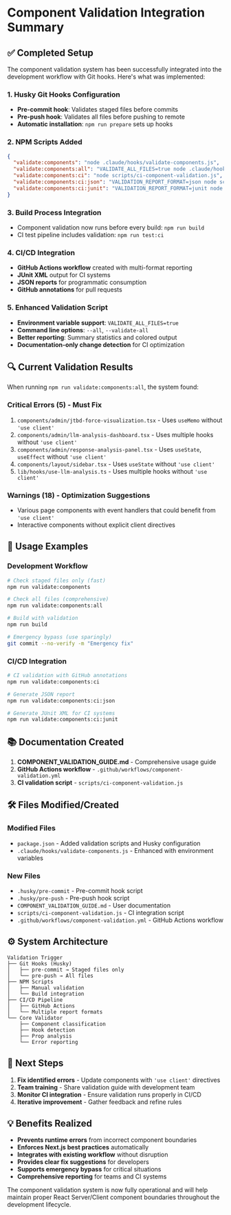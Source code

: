 # Component Validation Integration Summary

## ✅ Completed Setup

The component validation system has been successfully integrated into the development workflow with Git hooks. Here's what was implemented:

### 1. Husky Git Hooks Configuration

- **Pre-commit hook**: Validates staged files before commits
- **Pre-push hook**: Validates all files before pushing to remote
- **Automatic installation**: `npm run prepare` sets up hooks

### 2. NPM Scripts Added

```json
{
  "validate:components": "node .claude/hooks/validate-components.js",
  "validate:components:all": "VALIDATE_ALL_FILES=true node .claude/hooks/validate-components.js", 
  "validate:components:ci": "node scripts/ci-component-validation.js",
  "validate:components:ci:json": "VALIDATION_REPORT_FORMAT=json node scripts/ci-component-validation.js",
  "validate:components:ci:junit": "VALIDATION_REPORT_FORMAT=junit node scripts/ci-component-validation.js"
}
```

### 3. Build Process Integration

- Component validation now runs before every build: `npm run build`
- CI test pipeline includes validation: `npm run test:ci`

### 4. CI/CD Integration

- **GitHub Actions workflow** created with multi-format reporting
- **JUnit XML** output for CI systems
- **JSON reports** for programmatic consumption  
- **GitHub annotations** for pull requests

### 5. Enhanced Validation Script

- **Environment variable support**: `VALIDATE_ALL_FILES=true`
- **Command line options**: `--all`, `--validate-all`
- **Better reporting**: Summary statistics and colored output
- **Documentation-only change detection** for CI optimization

## 🔍 Current Validation Results

When running `npm run validate:components:all`, the system found:

### Critical Errors (5) - Must Fix
1. `components/admin/jtbd-force-visualization.tsx` - Uses `useMemo` without `'use client'`
2. `components/admin/llm-analysis-dashboard.tsx` - Uses multiple hooks without `'use client'`
3. `components/admin/response-analysis-panel.tsx` - Uses `useState`, `useEffect` without `'use client'`
4. `components/layout/sidebar.tsx` - Uses `useState` without `'use client'`
5. `lib/hooks/use-llm-analysis.ts` - Uses multiple hooks without `'use client'`

### Warnings (18) - Optimization Suggestions
- Various page components with event handlers that could benefit from `'use client'`
- Interactive components without explicit client directives

## 🚀 Usage Examples

### Development Workflow

```bash
# Check staged files only (fast)
npm run validate:components

# Check all files (comprehensive)
npm run validate:components:all

# Build with validation
npm run build

# Emergency bypass (use sparingly)
git commit --no-verify -m "Emergency fix"
```

### CI/CD Integration

```bash
# CI validation with GitHub annotations
npm run validate:components:ci

# Generate JSON report
npm run validate:components:ci:json

# Generate JUnit XML for CI systems
npm run validate:components:ci:junit
```

## 📚 Documentation Created

1. **COMPONENT_VALIDATION_GUIDE.md** - Comprehensive usage guide
2. **GitHub Actions workflow** - `.github/workflows/component-validation.yml`
3. **CI validation script** - `scripts/ci-component-validation.js`

## 🛠️ Files Modified/Created

### Modified Files
- `package.json` - Added validation scripts and Husky configuration
- `.claude/hooks/validate-components.js` - Enhanced with environment variables

### New Files
- `.husky/pre-commit` - Pre-commit hook script
- `.husky/pre-push` - Pre-push hook script  
- `COMPONENT_VALIDATION_GUIDE.md` - User documentation
- `scripts/ci-component-validation.js` - CI integration script
- `.github/workflows/component-validation.yml` - GitHub Actions workflow

## ⚙️ System Architecture

```
Validation Trigger
├── Git Hooks (Husky)
│   ├── pre-commit → Staged files only
│   └── pre-push → All files
├── NPM Scripts
│   ├── Manual validation
│   └── Build integration
├── CI/CD Pipeline
│   ├── GitHub Actions
│   └── Multiple report formats
└── Core Validator
    ├── Component classification
    ├── Hook detection
    ├── Prop analysis
    └── Error reporting
```

## 🔄 Next Steps

1. **Fix identified errors** - Update components with `'use client'` directives
2. **Team training** - Share validation guide with development team
3. **Monitor CI integration** - Ensure validation runs properly in CI/CD
4. **Iterative improvement** - Gather feedback and refine rules

## 💡 Benefits Realized

- **Prevents runtime errors** from incorrect component boundaries
- **Enforces Next.js best practices** automatically
- **Integrates with existing workflow** without disruption
- **Provides clear fix suggestions** for developers
- **Supports emergency bypass** for critical situations
- **Comprehensive reporting** for teams and CI systems

The component validation system is now fully operational and will help maintain proper React Server/Client component boundaries throughout the development lifecycle.